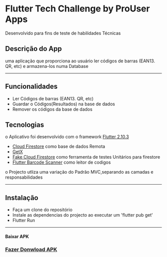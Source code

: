 # Flutter Tech Challenge by ProUser Apps

Desenvolvido para fins de teste de habilidades Técnicas


##  Descrição do App

uma aplicação que proporciona ao usuário ler códigos
de barras (EAN13. QR, etc) e armazena-los numa Database

---

## Funcionalidades
- Ler Códigos de barras (EAN13. QR, etc)
- Guardar o Códigos(Resultados) na base de dados
- Remover os códigos da base de dados


## Tecnologias

o Aplicativo foi desenvolvido com o framework [Flutter  2.10.3 ](https://flutter.dev/)

- [Cloud Firestore](https://pub.dev/packages/cloud_firestore) como base de dados Remota
- [GetX](https://pub.dev/packages/get)
- [Fake Cloud Firestore](https://pub.dev/packages/fake_cloud_firestore/install) como ferramenta de testes Unitários para firestore 
- [Flutter Barcode Scanner](https://pub.dev/packages/flutter_barcode_scanner) como leitor de codigos


o Projecto utliza  uma variação do Padrão MVC,separando as camadas e responsabilidades

---
## Instalação
- Faça um clone  do repositório
- Instale  as dependencias do projecto ao executar um  'flutter pub get'
- Flutter Run



























































































---

#### Baixar APK
### [Fazer Donwload  APK](https://www.mediafire.com/file/07pakbaqofa9vjq/ProuserCode+Reader.apk/file)

